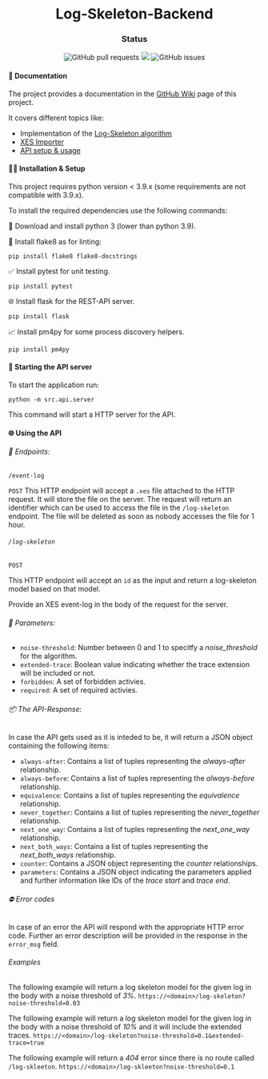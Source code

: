 <h1 align="center">Log-Skeleton-Backend</h1>

<h3 align="center"> Status </h3>

<p align="center">
  <img alt="GitHub pull requests" src="https://img.shields.io/github/issues-pr/Process-Discover-Log-Skeleton/Log-Skeleton-Backend">
  <img src="https://github.com/Process-Discover-Log-Skeleton/Log-Skeleton-Backend/workflows/Build/badge.svg?branch=development"/>
  <img alt="GitHub issues" src="https://img.shields.io/github/issues/Process-Discover-Log-Skeleton/Log-Skeleton-Backend">
</p>


#### 📄 Documentation

The project provides a documentation in the [GitHub Wiki](https://github.com/Process-Discovery-Log-Skeleton/Log-Skeleton-Backend/wiki) page of this project. 

It covers different topics like:
- Implementation of the [Log-Skeleton algorithm](https://github.com/Process-Discovery-Log-Skeleton/Log-Skeleton-Backend/wiki/Log-Skeleton)
- [XES Importer](https://github.com/Process-Discovery-Log-Skeleton/Log-Skeleton-Backend/wiki/XES-Importer)
- [API setup & usage](https://github.com/Process-Discovery-Log-Skeleton/Log-Skeleton-Backend/wiki/API)

#### 👷‍♀️ Installation & Setup

This project requires python version < 3.9.x (some requirements are not compatible with 3.9.x).

To install the required dependencies use the following commands:

🐍 Download and install python 3 (lower than python 3.9).

🚨 Install flake8 as for linting:

```pip install flake8 flake8-docstrings```


✅ Install pytest for unit testing.

  ```pip install pytest```

🌐 Install flask for the REST-API server.

  ```pip install flask```

📈 Install pm4py for some process discovery helpers.

  ```pip install pm4py```


#### 🚀 Starting the API server

To start the application run:

  ```python -m src.api.server```

This command will start a HTTP server for the API.


#### 🌐 Using the API

###### 🎯 Endpoints:

```/event-log```

`POST`
This HTTP endpoint will accept a `.xes` file attached to the HTTP request. It will store the file 
on the server. The request will return an identifier which can be used to access the file in the 
```/log-skeleton``` endpoint. The file will be deleted as soon as nobody accesses the file for 1 hour.

###### ```/log-skeleton```

`POST`

This HTTP endpoint will accept an `id` as the input and return a log-skeleton model based on that model.

Provide an XES event-log in the body of the request for the server.

###### 🔧 Parameters:

- `noise-threshold`: Number between 0 and 1 to specitfy a _noise_threshold_ for the algorithm.
- `extended-trace`: Boolean value indicating whether the trace extension will be included or not.
- `forbidden`: A set of forbidden activies.
- `required`: A set of required activies.

###### 📦 The API-Response:

In case the API gets used as it is inteded to be, it will return a JSON object containing the following items:

- `always-after`: Contains a list of tuples representing the _always-after_ relationship.
- `always-before`: Contains a list of tuples representing the _always-before_ relationship.
- `equivalence`: Contains a list of tuples representing the _equivalence_ relationship.
- `never_together`: Contains a list of tuples representing the _never_together_ relationship.
- `next_one_way`: Contains a list of tuples representing the _next_one_way_ relationship.
- `next_both_ways`: Contains a list of tuples representing the _next_both_ways_ relationship.
- `counter`: Contains a JSON object representing the _counter_ relationships.
- `parameters`: Contains a JSON object indicating the parameters applied and further information like IDs of the _trace start_ and _trace end_.

###### ⛔️ Error codes

In case of an error the API will respond with the appropriate HTTP error code. Further an error description will be provided in the response in the `error_msg` field.

###### Examples

The following example will return a log skeleton model for the given log in the body with a noise threshold of _3%_.
`https://<domain>/log-skeleton?noise-threshold=0.03`

The following example will return a log skeleton model for the given log in the body with a noise threshold of _10%_ and it will include the extended traces.
`https://<domain>/log-skeleton?noise-threshold=0.1&extended-trace=true`

The following example will return a _404_ error since there is no route called `/log-skleeton`.
`https://<domain>/log-skleeton?noise-threshold=0.1`
